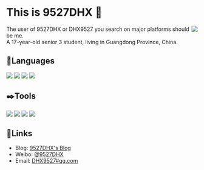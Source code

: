 # This is 9527DHX 👋

<img align="right" src="https://github-readme-stats.vercel.app/api?username=9527DHX&show_icons=true"/>

The user of 9527DHX or DHX9527 you search on major platforms should be me.  
A 17-year-old senior 3 student, living in Guangdong Province, China.

## 💬Languages

![](https://img.shields.io/badge/HTML/CSS-Learning-0066B8?style=flat-square&logo=HTML5&logoColor=ffffff) ![](https://img.shields.io/badge/PHP-Learning-0066B8?style=flat-square&logo=PHP&logoColor=ffffff) ![](https://img.shields.io/badge/C++-Learning-0066B8?style=flat-square&logo=Cplusplus&logoColor=ffffff) ![](https://img.shields.io/badge/Python-Learning-0066B8?style=flat-square&logo=Python&logoColor=ffffff)

## ✒️Tools

[![](https://img.shields.io/badge/Windows-10-2376bc?style=flat-square&logo=windows&logoColor=ffffff)](https://www.microsoft.com/windows/) [![](https://img.shields.io/badge/Xiaomi-8UD-FF6A00?style=flat-square&logo=xiaomi&logoColor=ffffff)](https://mi.com/) [![](https://img.shields.io/badge/VisualStudio-Code-0066B8?style=flat-square&logo=VisualStudio&logoColor=ffffff)](https://code.visualstudio.com/) [![](https://img.shields.io/badge/Edge-Surf-0066B8?style=flat-square&logo=MicrosoftEdge&logoColor=ffffff)](https://code.visualstudio.com/)

## 🔗Links

* Blog: [9527DHX's Blog](https://9527dhx.top/)
* Weibo: [@9527DHX](https://weibo.com/u/5538820526/)
* Email: [DHX9527#qq.com](mailto:DHX9527@qq.com)

<!--
**9527DHX/9527DHX** is a ✨ _special_ ✨ repository because its `README.md` (this file) appears on your GitHub profile.

Here are some ideas to get you started:

- 🔭 I’m currently working on ...
- 🌱 I’m currently learning ...
- 👯 I’m looking to collaborate on ...
- 🤔 I’m looking for help with ...
- 💬 Ask me about ...
- 📫 How to reach me: ...
- 😄 Pronouns: ...
- ⚡ Fun fact: ...
  -->



